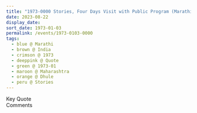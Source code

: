 ```yaml
---
title: "1973-0000 Stories, Four Days Visit with Public Program (Marathi) and Pūjā, Dhule, Maharashtra, India"
date: 2023-08-22
display_date: 
sort_date: 1973-01-03
permalink: /events/1973-0103-0000
tags:
  - blue @ Marathi
  - brown @ India
  - crimson @ 1973
  - deeppink @ Quote
  - green @ 1973-01
  - maroon @ Maharashtra
  - orange @ Dhule
  - peru @ Stories
---
```


<wave-list>
  <list-title color="green" width="75">Key Quote</list-title>
  <list-item color="BlanchedAlmond"  width="200"></list-item>
  <list-item color="Lavender"></list-item>
  <list-item color="BlanchedAlmond"></list-item>
</wave-list>

<br>

<wave-list>
  <list-title color="green" width="75">Comments</list-title>
  <list-item color="BlanchedAlmond"  width="200"></list-item>
  <list-item color="Lavender"></list-item>
  <list-item color="BlanchedAlmond"></list-item>
</wave-list>